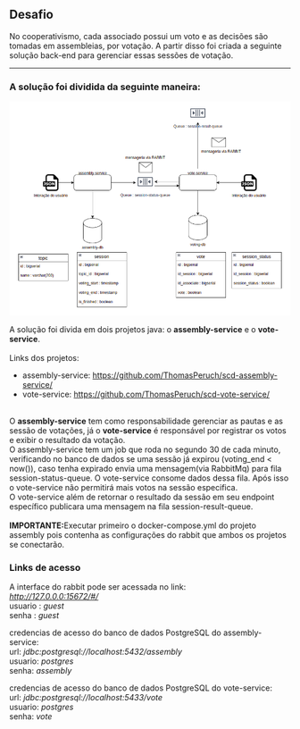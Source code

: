 <h2> Desafio </h2>
No cooperativismo, cada associado possui um voto e as decisões são tomadas em assembleias, por votação. A partir disso foi criada a seguinte solução back-end para gerenciar essas sessões de votação.
<hr>
<h3>A solução foi dividida da seguinte maneira:</h3>

![fluxo-da-solucao](/assets/system-flow.png)

A solução foi divida em dois projetos java: o <b>assembly-service</b> e o <b>vote-service</b>.<br><br>
Links dos projetos: <br>
- assembly-service: https://github.com/ThomasPeruch/scd-assembly-service/<br>
- vote-service: https://github.com/ThomasPeruch/scd-vote-service/<br>
<br>
O <b>assembly-service</b> tem como responsabilidade gerenciar as pautas e as sessão de votações, já o <b>vote-service</b> é responsável por registrar os votos e exibir o resultado da votação.<br>
O assembly-service tem um job que roda no segundo 30 de cada minuto, verificando no banco de dados se uma sessão já expirou (voting_end < now()), caso tenha expirado envia uma mensagem(via RabbitMq) para fila session-status-queue. O vote-service consome dados dessa fila. Após isso o vote-service não permitirá mais votos na sessão especifica.<br>
O vote-service além de retornar o resultado da sessão em seu endpoint específico publicara uma mensagem na fila session-result-queue.<br><br>
<strong>IMPORTANTE:</strong>Executar primeiro o docker-compose.yml do projeto assembly pois contenha as configurações do rabbit que ambos os projetos se conectarão.


<h3>Links de acesso</h3>

A interface do rabbit pode ser acessada no link:<br>
<i>http://127.0.0.0:15672/#/</i><br>
usuario : <i>guest</i><br>
senha : <i>guest</i><br>

credencias de acesso do banco de dados PostgreSQL do assembly-service:<br>
url: <i>jdbc:postgresql://localhost:5432/assembly</i><br>
usuario: <i>postgres</i><br>
senha: <i>assembly</i><br>

credencias de acesso do banco de dados PostgreSQL do vote-service:<br>
url: <i>jdbc:postgresql://localhost:5433/vote</i><br>
usuario: <i>postgres</i><br>
senha: <i>vote</i><br>
